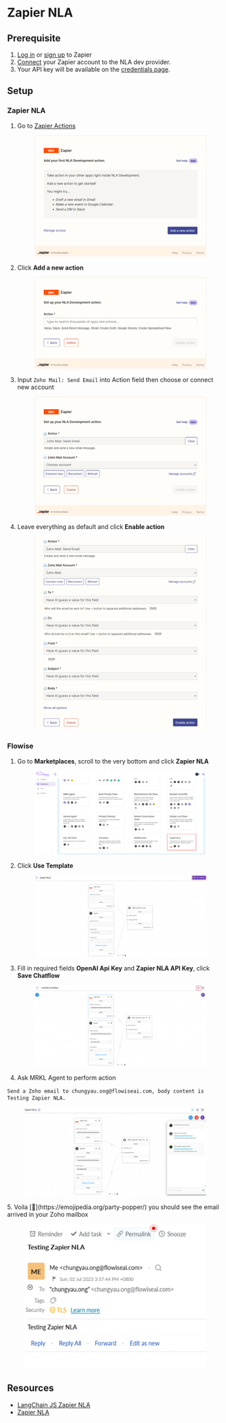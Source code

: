 # Zapier NLA

## Prerequisite

1. [Log in](https://zapier.com/app/login) or [sign up](https://zapier.com/sign-up) to Zapier
2. [Connect](https://nla.zapier.com/dev/start/) your Zapier account to the NLA dev provider.
3. Your API key will be available on the [credentials page](https://nla.zapier.com/credentials/).

## Setup

### Zapier NLA

1.  Go to [Zapier Actions](https://nla.zapier.com/dev/actions/)


    <figure><img src="../.gitbook/assets/zapier/nla/1.png" alt="" width="563"><figcaption></figcaption></figure>
2.  Click **Add a new action**


    <figure><img src="../.gitbook/assets/zapier/nla/2.png" alt="" width="563"><figcaption></figcaption></figure>
3.  Input `Zoho Mail: Send Email` into Action field then choose or connect new account


    <figure><img src="../.gitbook/assets/zapier/nla/3.png" alt="" width="563"><figcaption></figcaption></figure>
4.  Leave everything as default and click **Enable action**


    <figure><img src="../.gitbook/assets/zapier/nla/4.png" alt="" width="563"><figcaption></figcaption></figure>

### Flowise

1.  Go to **Marketplaces**, scroll to the very bottom and click **Zapier NLA**


    <figure><img src="../.gitbook/assets/zapier/nla/5.png" alt=""><figcaption></figcaption></figure>
2.  Click **Use Template**


    <figure><img src="../.gitbook/assets/zapier/nla/6.png" alt=""><figcaption></figcaption></figure>
3.  Fill in required fields **OpenAI Api Key** and **Zapier NLA API Key**, click **Save Chatflow**


    <figure><img src="../.gitbook/assets/zapier/nla/7.png" alt=""><figcaption></figcaption></figure>
4. Ask MRKL Agent to perform action

```
Send a Zoho email to chungyau.ong@flowiseai.com, body content is Testing Zapier NLA.
```

<figure><img src="../.gitbook/assets/zapier/nla/8.png" alt=""><figcaption></figcaption></figure>
5. Voila [🎉](https://emojipedia.org/party-popper/) you should see the email arrived in your Zoho mailbox

<figure><img src="../.gitbook/assets/zapier/nla/9.png" alt=""><figcaption></figcaption></figure>

## Resources

* [LangChain JS Zapier NLA](https://js.langchain.com/docs/modules/agents/tools/zapier_agent)
* [Zapier NLA](https://nla.zapier.com/start/)

